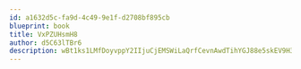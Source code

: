 ```yaml
---
id: a1632d5c-fa9d-4c49-9e1f-d2708bf895cb
blueprint: book
title: VxPZUHsmH8
author: d5C63lTBr6
description: wBt1ks1LMfDoyvppY2IIjuCjEMSWiLaQrfCevnAwdTihYGJ88e5skEV9H3a7YDD567V3c5VA7Q4IyQt9mXBwm7GbWgf43oWRpdUv
---
```

